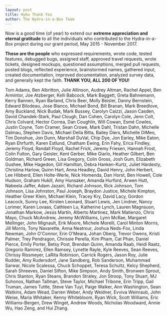 ```yaml
---
layout: post
title: Hyku Thank You
author: The Hydra-in-a-Box Team 
---
```


Now is a good time (of year) to extend our **extreme appreciation and eternal gratitude** to all the individuals who contributed to the Hydra-in-a-Box project during our grant period, May 2015 - November 2017. 

**These are the people** who expressed requirements, wrote code, tested features, debugged bugs, assigned staff, approved travel requests, wrote tickets, designed mockups, questioned assumptions, merged pull requests, posted blogs, reflected experience, brainstormed names, gathered input, created documentation, improved documentation, analyzed survey data, and generally kept the faith. 
**THANK YOU, ALL 200 OF YOU!**

Tom Adams, Ben Albritton, Julie Allinson, Audrey Altman, Rachel Appel, Ben Armintor, Joe Atzberger, Kelli Babcock, Mark Baggett, Greta Bahnemann, Kerry Bannen, Ryan Barland, Chris Beer, Molly Beisler, Danny Bernstein, Edward Bilodeau, Jose Blanco, Michael Bond, Bill Branan, Mark Breedlove, Amy Buckland, Nick Budak, Mark Bussey, Carolyn Caizzi, Jason Casden, David Chandek-Stark, Paul Clough, Dan Cohen, Carolyn Cole, Jenn Colt, Chris Colvard, Hector Correa, Dan Coughlin, Will Cowan, Esmé Cowles, Justin Coyne, Tom Cramer, Sean Crowe, Mark Dahl, Tristan Dahn, Michelle Dalmau, Stephen Davis, Michael Della Bitta, Bailey Diers, Michelle DiMeo, Tim Donohue, Jon Dunn, Marshall DuVal, Chip Dye, Jon Earley, Mike Eaton, Ryan Ehrfurth, Karen Estlund, Chatham Ewing, Erin Fahy, Erica Findley, Jeremy Floyd, Randall Floyd, Rachel Frick, Jeremy Friesen, Hannah Frost, Colin Fulton, Gary Geisler, Kent Gerber, Mike Giarlo, Heather Gilbert, Ben Goldman, Richard Green, Lisa Gregory, Colin Gross, Josh Gum, Elizabeth Gushee, Mike Hagedon, Gill Hamilton, Debra Hanken-Kurtz, Juliet Hardesty, Christina Harlow, Quinn Hart, Anna Headley, David Henry, John Herbert, Lee Hibberd, Ellen Holte-Werle, Nick Homenda, Dan Horst, Ben Howell, Cole Hudson, Graham Hukill, Amy Hunsaker, Amanda Hurford, Arwen Hutt, Nabeela Jaffer, Adam Jazairi, Richard Johnson, Rick Johnson, Tom Johnson, Lisa Johnston, Paul Joseph, Braydon Justice, Michele Kimpton, Heather Greer Klein, Michael Klein, Tracey Kry, David Lacy, Gordon Leacock, Sunny Lee, Kirsten Leonard, Stuart Lewis, Jen Lindner, Nancy Lorimer, Karen Lovaas, Cathleen Lu, Katherine Lynch, Lauren Magnsuon, Jonathan Markow, Jesús Martín, Alberto Martinez, Mark Matienzo, Chris Mayo, Chuck McAndrew, Jeremy McWilliams, Lynn McRae, Margaret Mellinger, John Mignault, Erik Moore, Michele Morelli, Carol Minton Morris, Jill Morris, Tony Navarette, Anna Neatrour, Joshua Neds-Fox, Linda Newman, John O'Connor, Erin O'Meara, Johan Oberg, Trevor Owens, Kristi Palmer, Trey Pendragon, Chrissie Perella, Kim Pham, Cat Phan, Daniel Pierce, Emily Porter, Betsy Post, Brendan Quinn, Amanda Raab, Heidi Raatz, Gregorio Ramirez, Ellen Ramsey, Lynette Rayle, Kyle Reeves, Sean Reeves, Chrissy Rissmeyer, LaRita Robinson, Carrick Rogers, Jason Roy, Julie Rudder, Amy Rudersdorf, Jane Sandberg, Rob Sanderson, Muhammad Sarwar, Nicole Scalessa, Chuck Schoppet, Teresa Schultz, Kelcy Shepherd, Sarah Shreeves, Daniel Sifton, Mike Simpson, Andy Smith, Bronwen Sprout, Chris Stanton, Ryan Steans, Brandon Straley, Jon Stroop, Tony Stuart, MJ Suhonos, Nathan Tallman, Steve Taylor, Michael Tribone, Erin Tripp, Gail Truman, James Tuttle, Steve Van Tuyl, Paige Walker, Ann Washington, Sean Watkins, Adam Wead, Darren Weber, Andy Weidner, Evviva Weinraub, John Weise, Maria Whitaker, Kenny Whitebloom, Ryan Wick, Scott Williams, Eric Williams-Bergen, Drew Winget, Andrew Woods, Nicholas Woodward, Annie Wu, Hao Zeng, and Hui Zhang.

